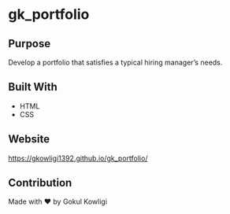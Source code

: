 # gk_portfolio
## Purpose
Develop a portfolio that satisfies a typical hiring manager’s needs.

## Built With
* HTML
* CSS

## Website
https://gkowligi1392.github.io/gk_portfolio/

## Contribution
Made with ❤️ by Gokul Kowligi
